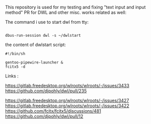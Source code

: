 This repository is used for my testing and fixing "text input and input method" PR for DWL and other misc. works related as well:



The command i use to start dwl from tty:

```

dbus-run-session dwl -s ~/dwlstart
```


the content of dwlstart script:

```
#!/bin/sh

gentoo-pipewire-launcher &
fcitx5 -d
```



Links :

https://gitlab.freedesktop.org/wlroots/wlroots/-/issues/3433
https://github.com/djpohly/dwl/pull/235

https://gitlab.freedesktop.org/wlroots/wlroots/-/issues/3427
https://gitlab.freedesktop.org/wlroots/wlroots/-/issues/3422
https://github.com/fcitx/fcitx5/discussions/481
https://github.com/djpohly/dwl/pull/12

